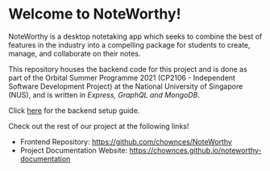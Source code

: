 # Welcome to NoteWorthy!

NoteWorthy is a desktop notetaking app which seeks to combine the best of features in the industry into a compelling package for students to create, manage, and collaborate on their notes.

This repository houses the backend code for this project and is done as part of the Orbital Summer Programme 2021 (CP2106 - Independent Software Development Project) at the National University
of Singapore (NUS), and is written in *Express, GraphQL and MongoDB*.

Click [here](https://chownces.github.io/noteworthy-documentation/getting-started/backendsetup) for the backend setup guide.

Check out the rest of our project at the following links!
- Frontend Repository: https://github.com/chownces/NoteWorthy
- Project Documentation Website: https://chownces.github.io/noteworthy-documentation
